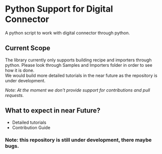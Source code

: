 # Python Support for Digital Connector

A python script to work with digital connector through python. 

## Current Scope
The library currently only supports building recipe and importers through python. Please look through Samples and Importers folder in order to see how it is done.   
We would build more detailed tutorials in the near future as the repository is under development.

*Note: At the moment we don't provide support for contributions and pull requests.*

## What to expect in near Future?
- Detailed tutorials
- Contribution Guide

### Note: this repository is still under development, there maybe bugs.
